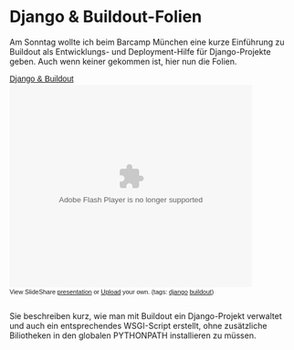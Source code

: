# Django & Buildout-Folien

Am Sonntag wollte ich beim Barcamp München eine kurze Einführung zu Buildout als Entwicklungs- und Deployment-Hilfe für Django-Projekte geben. Auch wenn keiner gekommen ist, hier nun die Folien.

<div style="width:425px;text-align:left" id="__ss_656835"><a style="font:14px Helvetica,Arial,Sans-serif;display:block;margin:12px 0 3px 0;text-decoration:underline;" href="http://www.slideshare.net/zerok/django-buildout-presentation?type=powerpoint" title="Django &amp; Buildout">Django &amp; Buildout</a><object style="margin:0px" width="425" height="355"><param name="movie" value="http://static.slideshare.net/swf/ssplayer2.swf?doc=djangobuildoutsingle-1223975154857950-8&stripped_title=django-buildout-presentation" /><param name="allowFullScreen" value="true"/><param name="allowScriptAccess" value="always"/><embed src="http://static.slideshare.net/swf/ssplayer2.swf?doc=djangobuildoutsingle-1223975154857950-8&stripped_title=django-buildout-presentation" type="application/x-shockwave-flash" allowscriptaccess="always" allowfullscreen="true" width="425" height="355"></embed></object><div style="font-size:11px;font-family:tahoma,arial;height:26px;padding-top:2px;">View SlideShare <a style="text-decoration:underline;" href="http://www.slideshare.net/zerok/django-buildout-presentation?type=powerpoint" title="View Django &amp; Buildout on SlideShare">presentation</a> or <a style="text-decoration:underline;" href="http://www.slideshare.net/upload?type=powerpoint">Upload</a> your own. (tags: <a style="text-decoration:underline;" href="http://slideshare.net/tag/django">django</a> <a style="text-decoration:underline;" href="http://slideshare.net/tag/buildout">buildout</a>)</div></div>

Sie beschreiben kurz, wie man mit Buildout ein Django-Projekt verwaltet und auch ein entsprechendes WSGI-Script erstellt, ohne zusätzliche Biliotheken in den globalen PYTHONPATH installieren zu müssen.